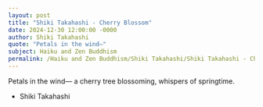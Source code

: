 ```yaml
---
layout: post
title: "Shiki Takahashi - Cherry Blossom"
date: 2024-12-30 12:00:00 -0000
author: Shiki Takahashi
quote: "Petals in the wind—"
subject: Haiku and Zen Buddhism
permalink: /Haiku and Zen Buddhism/Shiki Takahashi/Shiki Takahashi - Cherry Blossom
---
```


Petals in the wind—
a cherry tree blossoming,
whispers of springtime.

- Shiki Takahashi
